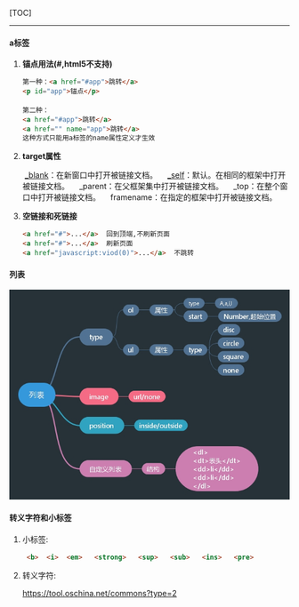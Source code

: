 [TOC]

***



#### a标签

1. <b>锚点用法(#,html5不支持)</b>

    ```html
    第一种：<a href="#app">跳转</a>
    <p id="app">锚点</p>
    
    第二种：
    <a href="#app">跳转</a>
    <a href="" name="app">跳转</a>
    这种方式只能用a标签的name属性定义才生效
    ```

2. <b>target属性</b>

    ​    [_blank]()：在新窗口中打开被链接文档。
    　[_self]()：默认。在相同的框架中打开被链接文档。
    　_parent：在父框架集中打开被链接文档。
    　_top：在整个窗口中打开被链接文档。
    　framename：在指定的框架中打开被链接文档。

    

3. <b>空链接和死链接</b>

    ```html
    <a href="#">...</a>  回到顶端,不刷新页面
    <a href="#">...</a>  刷新页面
    <a href="javascript:viod(0)">...</a>  不跳转
    ```



#### 列表

![](图片\列表.jpg)



#### 转义字符和小标签

1. 小标签:

    ```html
     <b>  <i>  <em>   <strong>   <sup>   <sub>   <ins>   <pre>
    ```

2. 转义字符:

    [https://tool.oschina.net/commons?type=2 ]()

